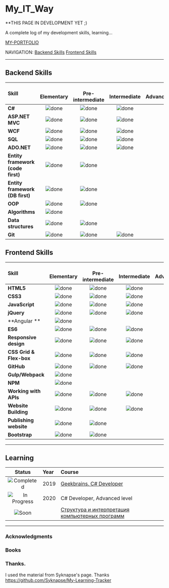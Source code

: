 # My_IT_Way

**THIS PAGE IN DEVELOPMENT YET ;)

A complete log of my development skills, learning...

[MY-PORTFOLIO](https://github.com/kvarlamov/My_IT_Way/edit/master/README.md)

NAVIGATION:
[Backend Skills](https://github.com/kvarlamov/My_IT_Way/edit/master/README.md#backend)
[Frontend Skills](https://github.com/kvarlamov/My_IT_Way/edit/master/README.md#frontend)

----
[//]: # (Status images)

[done]: https://user-images.githubusercontent.com/29199184/32275438-8385f5c0-bf0b-11e7-9406-42265f71e2bd.png "Done"

## Backend Skills
|               Skill              | <br>Elementary    | <br>Pre-intermediate   | <br>Intermediate | <br>Advanced     | <br>Expert       |
|:-------------------------------- |:-----------------:|:----------------------:|:----------------:|:----------------:|:----------------:|
|**C#**                            | ![done][done]     | ![done][done]          | ![done][done]    |                  |                  |
|**ASP.NET MVC**                   | ![done][done]     | ![done][done]          | ![done][done]    |                  |                  |
|**WCF**                           | ![done][done]     | ![done][done]          | ![done][done]    |                  |                  |
|**SQL**                           | ![done][done]     | ![done][done]          | ![done][done]    |                  |                  |
|**ADO.NET**                       | ![done][done]     | ![done][done]          | ![done][done]    |                  |                  |
|**Entity framework (code first)** | ![done][done]     | ![done][done]          |                  |                  |                  |
|**Entity framework (DB first)**   | ![done][done]     | ![done][done]          |                  |                  |                  |
|**OOP**                           | ![done][done]     | ![done][done]          |                  |                  |                  |
|**Algorithms**                    | ![done][done]     |                        |                  |                  |                  |
|**Data structures**               | ![done][done]     | ![done][done]          |                  |                  |                  |
|**Git**                           | ![done][done]     | ![done][done]          | ![done][done]    |                  |                  |


## Frontend Skills

|               Skill              | <br>Elementary    | <br>Pre-intermediate   | <br>Intermediate | <br>Advanced     | <br>Expert       |
|:-------------------------------- |:-----------------:|:----------------------:|:----------------:|:----------------:|:----------------:|
|**HTML5**                         | ![done][done]     | ![done][done]          | ![done][done]    |                  |                  |
|**CSS3**                          | ![done][done]     | ![done][done]          | ![done][done]    |                  |                  |
|**JavaScript**                    | ![done][done]     | ![done][done]          | ![done][done]    |                  |                  |
|**jQuery**                        | ![done][done]     | ![done][done]          | ![done][done]    |                  |                  |
|**Angular **                      | ![done][done]     |                        |                  |
|**ES6**                           | ![done][done]     | ![done][done]          | ![done][done]    |                  |                  |
|**Responsive design**             | ![done][done]     | ![done][done]          | ![done][done]    |                  |                  |
|**CSS Grid & Flex-box**           | ![done][done]     | ![done][done]          | ![done][done]    |                  |                  |
|**GitHub**                        | ![done][done]     | ![done][done]          | ![done][done]    |                  |                  |
|**Gulp/Webpack**                  | ![done][done]     |                        |                  |                  |                  |
|**NPM**                           | ![done][done]     |                        |                  |                  |                  |
|**Working with APIs**             | ![done][done]     | ![done][done]          | ![done][done]    |                  |                  |
|**Website Building**              | ![done][done]     | ![done][done]          | ![done][done]    |                  |                  |
|**Publishing website**            | ![done][done]     | ![done][done]          |                  |                  |                  |
|**Bootstrap**                     | ![done][done]     | ![done][done]          |                  |                  |                  |

----

## Learning

[//]: # (Status images)

[Completed]: https://user-images.githubusercontent.com/29199184/32275438-8385f5c0-bf0b-11e7-9406-42265f71e2bd.png "Completed"
[In Progress]: https://user-images.githubusercontent.com/29199184/34462881-7305ddac-ee4d-11e7-9b57-589424820da4.png "In Progress"
[Soon]: https://user-images.githubusercontent.com/29199184/34462916-d5c37bd4-ee4d-11e7-9f4a-d57f2243281b.png "Soon"

|            Status           |   Year     | Course                                                          |
|:---------------------------:|:-----------|:----------------------------------------------------------------|
| ![Completed][Completed]     | 2019       | [Geekbrains. C# Developer]                                      |
| ![In Progress][In Progress] | 2020       | C# Developer,  Advanced level                                   |
| ![Soon][Soon]               |            | [Структура и интерпретация компьютерных программ]               |

[//]: # (Reference links to courses)

[Geekbrains. C# Developer]: https://geekbrains.ru/professions/microsoft_developer
[Структура и интерпретация компьютерных программ]:https://ru.hexlet.io/courses/sicp

----

### Acknowledgments

### Books


### Thanks.
I used the material from Syknapse's page. Thanks 
https://github.com/Syknapse/My-Learning-Tracker
